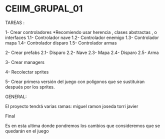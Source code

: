 # CEIIM_GRUPAL_01

TAREAS :

1- Crear controladores
*Recomiendo usar herencia , clases abstractas , o interfaces
1.1- Controlador nave
1.2- Controlador enemigo
1.3- Controlador mapa
1.4- Controlador disparo
1.5- Controlador armas

2- Crear prefabs
2.1- Disparo
2.2- Nave
2.3- Mapa
2.4- Disparo
2.5- Arma

3- Crear managers

4- Recolectar sprites 

5- Crear primera versión del juego con poligonos que se sustituiran después por los sprites.



GENERAL:

El proyecto tendrá varias ramas:
miguel
ramon
joseda
torri
javier

Final

Es en esta ultima donde pondremos los cambios que consideremos que se quedarán en el juego
